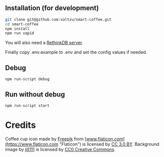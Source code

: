 ## Installation (for development)

```bash
git clone git@github.com:valtzu/smart-coffee.git
cd smart-coffee
npm install
npm run vapid
```

You will also need a [RethinkDB server](https://rethinkdb.com/docs/install/ "How to install RethinkDB server").

Finally copy .env.example to .env and set the config values if needed.

## Debug
```
npm run-script debug
```

## Run without debug
```
npm run-script start
```

# Credits
Coffee cup icon made by [Freepik](http://www.freepik.com "Freepik") from [www.flaticon.com](https://www.flaticon.com "Flaticon") is licensed by [CC 3.0 BY](http://creativecommons.org/licenses/by/3.0/ "Creative Commons BY 3.0").
Background image by [jill111](https://pixabay.com/fi/users/jill111-334088/ "jill111 on pixabay.com") is licensed by [CC0 Creative Commons](https://creativecommons.org/share-your-work/public-domain/cc0/).

